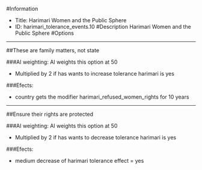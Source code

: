 #Information
 - Title: Harimari Women and the Public Sphere
 - ID: harimari_tolerance_events.10
#Description
Harimari Women and the Public Sphere
#Options

___
##These are family matters, not state

###AI weighting:
AI weights this option at 50
 - Multiplied by 2 if has wants to increase tolerance harimari is yes


###Efects:<ul><li>country gets the modifier harimari_refused_women_rights for 10 years</li></ul>

___
##Ensure their rights are protected

###AI weighting:
AI weights this option at 50
 - Multiplied by 2 if has wants to decrease tolerance harimari is yes


###Efects:<ul><li>medium decrease of harimari tolerance effect = yes</li></ul>
